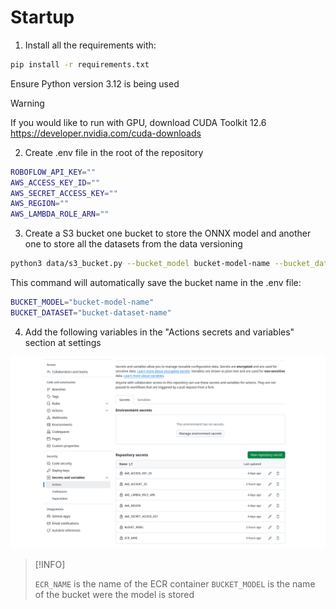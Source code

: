 # Startup

1. Install all the requirements with:

```Bash
pip install -r requirements.txt
```

Ensure Python version 3.12 is being used

> [!WARNING]
> If you would like to run with GPU, download CUDA Toolkit 12.6 https://developer.nvidia.com/cuda-downloads

2. Create .env file in the root of the repository

```Bash
ROBOFLOW_API_KEY=""
AWS_ACCESS_KEY_ID=""
AWS_SECRET_ACCESS_KEY=""
AWS_REGION=""
AWS_LAMBDA_ROLE_ARN=""
```

3. Create a S3 bucket one bucket to store the ONNX model and another one to store all the datasets from the data versioning

```Bash
python3 data/s3_bucket.py --bucket_model bucket-model-name --bucket_dataset bucket-dataset-name
```

This command will automatically save the bucket name in the .env file:

```Bash
BUCKET_MODEL="bucket-model-name"
BUCKET_DATASET="bucket-dataset-name"
```

4. Add the following variables in the "Actions secrets and variables" section at settings

![github env](./_static/imgs/github_env.png)

> [!INFO]
> 
> ```ECR_NAME``` is the name of the ECR container
> ```BUCKET_MODEL``` is the name of the bucket were the model is stored
> 
